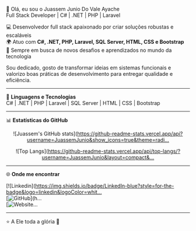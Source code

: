 👋 Olá, eu sou o Juassem Junio Do Vale Ayache  
Full Stack Developer | C# | .NET | PHP | Laravel  
 
💻 Desenvolvedor full stack apaixonado por criar soluções robustas e escaláveis  
🌍 Atuo com **C#, .NET, PHP, Laravel, SQL Server, HTML, CSS e Bootstrap**  
🚀 Sempre em busca de novos desafios e aprendizados no mundo da tecnologia  
 
Sou dedicado, gosto de transformar ideias em sistemas funcionais e valorizo boas práticas de desenvolvimento para entregar qualidade e eficiência.  
 
---
 
🤖 **Linguagens e Tecnologias**  
C# | .NET | PHP | Laravel | SQL Server | HTML | CSS | Bootstrap  
 
---
 
📊 **Estatísticas do GitHub**  
 
<div align="center">
 
![Juassem's GitHub stats](https://github-readme-stats.vercel.app/api?username=JuassemJunio&show_icons=true&theme=radi…  
 
![Top Langs](https://github-readme-stats.vercel.app/api/top-langs/?username=JuassemJunio&layout=compact&…  
 
</div>
 
---
 
🌐 **Onde me encontrar**  
 
[![Linkedin](https://img.shields.io/badge/LinkedIn-blue?style=for-the-badge&logo=linkedin&logoColor=whit…  
[![GitHub](https://img.shields.io/badge/GitHub-000?style=for-the-badge&logo=github&logoColor=white)](h…  
[![Website](https://img.shields.io/badge/Website-000?style=for-the-badge&logo=About.me&logoColor=white)…  
 
---
 
⭐️ A Ele toda a glória 🙌  
